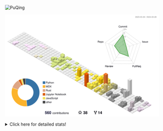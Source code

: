 ![PuQing](https://user-images.githubusercontent.com/27223114/171565019-9a56fae6-b08b-421f-99db-7e830da42371.png)

![](./profile-3d-contrib/profile-season-animate.svg)

<details>
<summary>Click here for detailed stats!</summary>

<!--START_SECTION:waka-->
![Lines of code](https://img.shields.io/badge/From%20Hello%20World%20I%27ve%20Written-1.3%20million%20lines%20of%20code-blue)

**🐱 My GitHub Data** 

> 📦 279.4 kB Used in GitHub's Storage 
 > 
> 🚫 Not Opted to Hire
 > 
> 📜 46 Public Repositories 
 > 
> 🔑 27 Private Repositories 
 > 
**I'm an Early 🐤** 

```text
🌞 Morning                518 commits         ██░░░░░░░░░░░░░░░░░░░░░░░   07.59 % 
🌆 Daytime                3202 commits        ████████████░░░░░░░░░░░░░   46.92 % 
🌃 Evening                1258 commits        █████░░░░░░░░░░░░░░░░░░░░   18.43 % 
🌙 Night                  1847 commits        ███████░░░░░░░░░░░░░░░░░░   27.06 % 
```


📊 **This Week I Spent My Time On** 

```text
💬 Programming Languages: 
Markdown                 2 hrs 40 mins       ████████░░░░░░░░░░░░░░░░░   32.10 % 
Jupyter Notebook         2 hrs 36 mins       ████████░░░░░░░░░░░░░░░░░   31.32 % 
Python                   1 hr 5 mins         ███░░░░░░░░░░░░░░░░░░░░░░   13.05 % 
C++                      47 mins             ██░░░░░░░░░░░░░░░░░░░░░░░   09.52 % 
RPMSpec                  30 mins             ██░░░░░░░░░░░░░░░░░░░░░░░   06.04 % 

🔥 Editors: 
VS Code                  5 hrs 38 mins       █████████████████░░░░░░░░   67.90 % 
Obsidian                 2 hrs 40 mins       ████████░░░░░░░░░░░░░░░░░   32.10 % 

💻 Operating System: 
WSL                      5 hrs 33 mins       █████████████████░░░░░░░░   66.79 % 
Windows                  2 hrs 45 mins       ████████░░░░░░░░░░░░░░░░░   33.21 % 
```


<!--END_SECTION:waka-->
</details>
